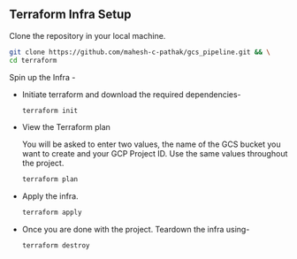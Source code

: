 ## Terraform Infra Setup

Clone the repository in your local machine.

```bash
git clone https://github.com/mahesh-c-pathak/gcs_pipeline.git && \
cd terraform
```

Spin up the Infra -

- Initiate terraform and download the required dependencies-

  ```bash
  terraform init
  ```

- View the Terraform plan

  You will be asked to enter two values, the name of the GCS bucket you want to create and your GCP Project ID. Use the same values throughout the project. 

  ```bash
  terraform plan
  ```

- Apply the infra. 

  ```bash
  terraform apply
  ```

- Once you are done with the project. Teardown the infra using-

  ```bash
  terraform destroy
  ```
